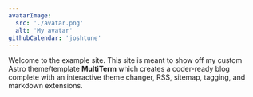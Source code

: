```yaml
---
avatarImage:
  src: './avatar.png'
  alt: 'My avatar'
githubCalendar: 'joshtune'
---
```


Welcome to the example site. This site is meant to show off my custom Astro theme/template **MultiTerm** which creates a coder-ready blog complete with an interactive theme changer, RSS, sitemap, tagging, and markdown extensions.
